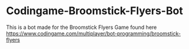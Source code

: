 # Codingame-Broomstick-Flyers-Bot
This is a bot made for the Broomstick Flyers Game found here https://www.codingame.com/multiplayer/bot-programming/broomstick-flyers
